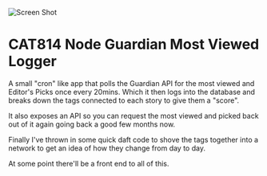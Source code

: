 ![Screen Shot](http://cattopus23.com/img/panel-CAT814.jpg)

CAT814 Node Guardian Most Viewed Logger
=======================================

A small "cron" like app that polls the Guardian API for the most viewed and Editor's Picks
once every 20mins. Which it then logs into the database and breaks down the tags connected
to each story to give them a "score".

It also exposes an API so you can request the most viewed and picked back out of it again
going back a good few months now.

Finally I've thrown in some quick daft code to shove the tags together into a network to get
an idea of how they change from day to day.

At some point there'll be a front end to all of this.